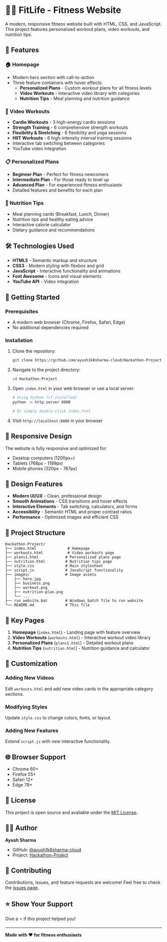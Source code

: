 # 🏃‍♂️ FitLife - Fitness Website

A modern, responsive fitness website built with HTML, CSS, and JavaScript. This project features personalized workout plans, video workouts, and nutrition tips.

## 🌟 Features

### 🏠 Homepage
- Modern hero section with call-to-action
- Three feature containers with hover effects:
  - **Personalized Plans** - Custom workout plans for all fitness levels
  - **Video Workouts** - Interactive video library with categories
  - **Nutrition Tips** - Meal planning and nutrition guidance

### 💪 Video Workouts
- **Cardio Workouts** - 3 high-energy cardio sessions
- **Strength Training** - 6 comprehensive strength workouts
- **Flexibility & Stretching** - 6 flexibility and yoga sessions
- **HIIT Workouts** - 6 high-intensity interval training sessions
- Interactive tab switching between categories
- YouTube video integration

### 📋 Personalized Plans
- **Beginner Plan** - Perfect for fitness newcomers
- **Intermediate Plan** - For those ready to level up
- **Advanced Plan** - For experienced fitness enthusiasts
- Detailed features and benefits for each plan

### 🥗 Nutrition Tips
- Meal planning cards (Breakfast, Lunch, Dinner)
- Nutrition tips and healthy eating advice
- Interactive calorie calculator
- Dietary guidance and recommendations

## 🛠️ Technologies Used

- **HTML5** - Semantic markup and structure
- **CSS3** - Modern styling with flexbox and grid
- **JavaScript** - Interactive functionality and animations
- **Font Awesome** - Icons and visual elements
- **YouTube API** - Video integration

## 🚀 Getting Started

### Prerequisites
- A modern web browser (Chrome, Firefox, Safari, Edge)
- No additional dependencies required

### Installation
1. Clone the repository:
   ```bash
   git clone https://github.com/ayush1k8sharma-cloud/Hackathon-Project.git
   ```

2. Navigate to the project directory:
   ```bash
   cd Hackathon-Project
   ```

3. Open `index.html` in your web browser or use a local server:
   ```bash
   # Using Python (if installed)
   python -m http.server 8000
   
   # Or simply double-click index.html
   ```

4. Visit `http://localhost:8000` in your browser

## 📱 Responsive Design

The website is fully responsive and optimized for:
- Desktop computers (1200px+)
- Tablets (768px - 1199px)
- Mobile phones (320px - 767px)

## 🎨 Design Features

- **Modern UI/UX** - Clean, professional design
- **Smooth Animations** - CSS transitions and hover effects
- **Interactive Elements** - Tab switching, calculators, and forms
- **Accessibility** - Semantic HTML and proper contrast ratios
- **Performance** - Optimized images and efficient CSS

## 📁 Project Structure

```
Hackathon-Project/
├── index.html              # Homepage
├── workouts.html           # Video workouts page
├── plans1.html            # Personalized plans page
├── nutrition.html         # Nutrition tips page
├── style.css              # Main stylesheet
├── script.js              # JavaScript functionality
├── images/                # Image assets
│   ├── hero.jpg
│   ├── business.png
│   ├── workout.png
│   ├── nutrition-plan.png
│   └── ...
├── run_website.bat        # Windows batch file to run website
└── README.md              # This file
```

## 🎯 Key Pages

1. **Homepage** (`index.html`) - Landing page with feature overview
2. **Video Workouts** (`workouts.html`) - Interactive workout video library
3. **Personalized Plans** (`plans1.html`) - Detailed workout plans
4. **Nutrition Tips** (`nutrition.html`) - Nutrition guidance and calculator

## 🔧 Customization

### Adding New Videos
Edit `workouts.html` and add new video cards in the appropriate category sections.

### Modifying Styles
Update `style.css` to change colors, fonts, or layout.

### Adding New Features
Extend `script.js` with new interactive functionality.

## 🌐 Browser Support

- Chrome 60+
- Firefox 55+
- Safari 12+
- Edge 79+

## 📄 License

This project is open source and available under the [MIT License](LICENSE).

## 👨‍💻 Author

**Ayush Sharma**
- GitHub: [@ayush1k8sharma-cloud](https://github.com/ayush1k8sharma-cloud)
- Project: [Hackathon-Project](https://github.com/ayush1k8sharma-cloud/Hackathon-Project)

## 🤝 Contributing

Contributions, issues, and feature requests are welcome! Feel free to check the [issues page](https://github.com/ayush1k8sharma-cloud/Hackathon-Project/issues).

## ⭐ Show Your Support

Give a ⭐️ if this project helped you!

---

**Made with ❤️ for fitness enthusiasts**
